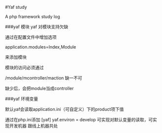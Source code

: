 #Yaf study

A php framework study log

###yaf 模块
yaf 对模块支持欠缺

通过在配置文件中增加选项

application.modules=Index,Module

来添加模块

模块的访问必须通过

/module/mcontroller/maction 缺一不可

缺少后，会把module当成controller 

###yaf 环境变量

默认yaf会读取application.ini（可自定义）下的product项下值

通过在php.ini添加
[yaf]
yaf.environ = develop
可实现对默认变量的读取，可实现开发机器 跟线上机器共处


